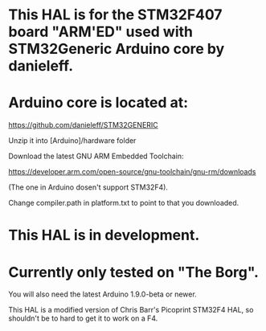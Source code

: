 # This HAL is for the STM32F407 board "ARM'ED" used with STM32Generic Arduino core by danieleff.

# Arduino core is located at:

https://github.com/danieleff/STM32GENERIC

Unzip it into [Arduino]/hardware folder


Download the latest GNU ARM Embedded Toolchain:

https://developer.arm.com/open-source/gnu-toolchain/gnu-rm/downloads

(The one in Arduino dosen't support STM32F4).

Change compiler.path in platform.txt to point to that you downloaded.

# This HAL is in development.
# Currently only tested on "The Borg".

You will also need the latest Arduino 1.9.0-beta or newer.

This HAL is a modified version of Chris Barr's Picoprint STM32F4 HAL, so shouldn't be to hard to get it to work on a F4.


